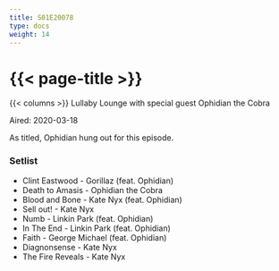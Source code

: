 ```yaml
---
title: S01E20078
type: docs
weight: 14
---
```


# {{< page-title >}}

{{< columns >}}
Lullaby Lounge with special guest Ophidian the Cobra

Aired: 2020-03-18

As titled, Ophidian hung out for this episode.

### Setlist
* Clint Eastwood - Gorillaz (feat. Ophidian)
* Death to Amasis - Ophidian the Cobra
* Blood and Bone - Kate Nyx (feat. Ophidian)
* Sell out! - Kate Nyx
* Numb - Linkin Park (feat. Ophidian)
* In The End - Linkin Park (feat. Ophidian)
* Faith - George Michael (feat. Ophidian)
* Diagnonsense - Kate Nyx
* The Fire Reveals - Kate Nyx
